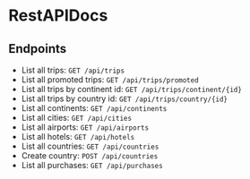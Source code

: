 # RestAPIDocs

## Endpoints

* List all trips: `GET /api/trips`
* List all promoted trips: `GET /api/trips/promoted`
* List all trips by continent id: `GET /api/trips/continent/{id}`
* List all trips by country id: `GET /api/trips/country/{id}`
* List all continents: `GET /api/continents`
* List all cities: `GET /api/cities`
* List all airports: `GET /api/airports`
* List all hotels: `GET /api/hotels`
* List all countries: `GET /api/countries`
* Create country: `POST /api/countries`
* List all purchases: `GET /api/purchases`
